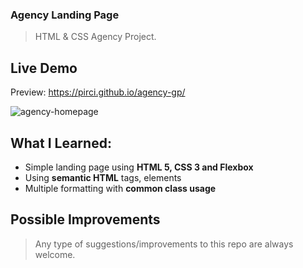 ### Agency Landing Page

> HTML & CSS Agency Project.

## Live Demo

Preview: https://pirci.github.io/agency-gp/

![agency-homepage](img/demo.gif)

## What I Learned:

- Simple landing page using **HTML 5, CSS 3 and Flexbox**
- Using **semantic HTML** tags, elements
- Multiple formatting with **common class usage**

## Possible Improvements

> Any type of suggestions/improvements to this repo are always welcome.
